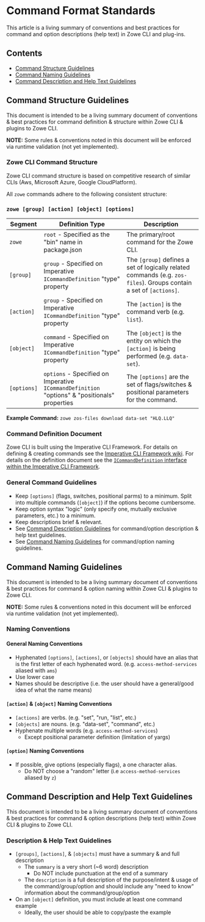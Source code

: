 # Command Format Standards
This article is a living summary of conventions and best practices for command and option descriptions (help text) in Zowe CLI and plug-ins. 

## Contents
- [Command Structure Guidelines](#command-structure-guidelines)
- [Command Naming Guidelines](#command-naming-guidelines)
- [Command Description and Help Text Guidelines](#command-description-and-help-text-guidelines)

## Command Structure Guidelines
This document is intended to be a living summary document of conventions & best practices for command definition & structure within Zowe CLI & plugins to Zowe CLI.

**NOTE:** Some rules & conventions noted in this document will be enforced via runtime validation (not yet implemented).

### Zowe CLI Command Structure
Zowe CLI command structure is based on competitive research of similar CLIs (Aws, Microsoft Azure, Google CloudPlatform).

All `zowe` commands adhere to the following consistent structure:

### `zowe [group] [action] [object] [options]`
Segment | Definition Type | Description
--- | --- | ---
`zowe` | `root` - Specified as the "bin" name in package.json | The primary/root command for the Zowe CLI.
`[group]` | `group` - Specified on Imperative `ICommandDefinition` "type" property | The `[group]` defines a set of logically related commands (e.g. `zos-files`). Groups contain a set of `[actions]`.
`[action]` | `group` - Specified on Imperative `ICommandDefinition` "type" property | The `[action]` is the command verb (e.g. `list`).
`[object]` | `command` - Specified on Imperative `ICommandDefinition` "type" property | The `[object]` is the entity on which the `[action]` is being performed (e.g. `data-set`). 
`[options]` | `options` - Specified on Imperative `ICommandDefinition` "options" & "positionals" properties | The `[options]` are the set of flags/switches & positional parameters for the command.

**Example Command:**
`zowe zos-files download data-set "HLQ.LLQ"`

### Command Definition Document
Zowe CLI is built using the Imperative CLI Framework. For details on defining & creating commands see the [Imperative CLI Framework wiki](https://github.com/zowe/imperative/wiki). For details on the definition document see the [`ICommandDefinition` interface within the Imperative CLI Framework](https://github.com/zowe/imperative/blob/master/packages/cmd/src/doc/ICommandDefinition.ts).

### General Command Guidelines
- Keep `[options]` (flags, switches, positional parms) to a minimum. Split into multiple commands (`[object]`) if the options become cumbersome. 
- Keep option syntax "logic" (only specify one, mutually exclusive parameters, etc.) to a minimum.
- Keep descriptions brief & relevant. 
- See [Command Description Guidelines](#command-description-guidelines) for command/option description & help text guidelines.
- See [Command Naming Guidelines](#command-naming-guidelines.md) for command/option naming guidelines.

## Command Naming Guidelines
This document is intended to be a living summary document of conventions & best practices for command & option naming within Zowe CLI & plugins to Zowe CLI.

**NOTE:** Some rules & conventions noted in this document will be enforced via runtime validation (not yet implemented).

### Naming Conventions
#### General Naming Conventions
- Hyphenated `[options]`, `[actions]`, or `[objects]` should have an alias that is the first letter of each hyphenated word. (e.g. `access-method-services` aliased with `ams`)
- Use lower case
- Names should be descriptive (i.e. the user should have a general/good idea of what the name means)
#### `[action]` & `[object]` Naming Conventions
- `[actions]` are verbs. (e.g. "set", "run, "list", etc.)
- `[objects]` are nouns. (e.g. "data-set", "command", etc.)
- Hyphenate multiple words (e.g. `access-method-services`)
    - Except positional parameter definition (limitation of yargs)
#### `[option]` Naming Conventions
- If possible, give options (especially flags), a one character alias. 
    - Do NOT choose a "random" letter (i.e `access-method-services` aliased by `z`)

## Command Description and Help Text Guidelines
This document is intended to be a living summary document of conventions & best practices for command & option descriptions (help text) within Zowe CLI & plugins to Zowe CLI.

### Description & Help Text Guidelines
- `[groups]`, `[actions]`, & `[objects]` must have a summary & and full description 
    - The `summary` is a very short (~6 word) description
        - Do NOT include punctuation at the end of a summary
    - The `description` is a full description of the purpose/intent & usage of the command/group/option and should include any "need to know" information about the command/group/option
-  On an `[object]` definition, you must include at least one command example
    -  Ideally, the user should be able to copy/paste the example



